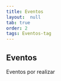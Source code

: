 ```yaml
---
title: Eventos
layout:  null
tab: true
order: 2
tags: Eventos-tag
---
```


## Eventos
Eventos por realizar